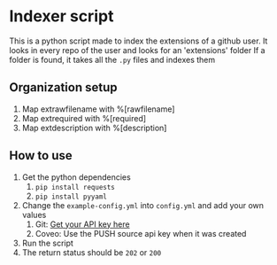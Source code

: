 # Indexer script
This is a python script made to index the extensions of a github user.
It looks in every repo of the user and looks for an 'extensions' folder
If a folder is found, it takes all the `.py` files and indexes them

## Organization setup
1. Map extrawfilename with %[rawfilename]
2. Map extrequired with %[required]
3. Map extdescription with %[description]

## How to use
1. Get the python dependencies
	1. `pip install requests`
	2. `pip install pyyaml`
2. Change the `example-config.yml` into `config.yml` and add your own values
	1. Git: [Get your API key here](https://help.github.com/articles/creating-a-personal-access-token-for-the-command-line/)
	2. Coveo: Use the PUSH source api key when it was created
3. Run the script
4. The return status should be `202` or `200`